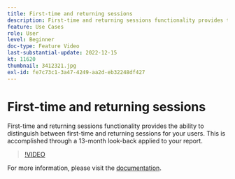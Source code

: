 ```yaml
---
title: First-time and returning sessions
description: First-time and returning sessions functionality provides the ability to distinguish between first-time and returning sessions for your users. This is accomplished through a 13-month look-back applied to your report.
feature: Use Cases
role: User
level: Beginner
doc-type: Feature Video
last-substantial-update: 2022-12-15
kt: 11620
thumbnail: 3412321.jpg
exl-id: fe7c73c1-3a47-4249-aa2d-eb32248df427
---
```

# First-time and returning sessions

First-time and returning sessions functionality provides the ability to distinguish between first-time and returning sessions for your users. This is accomplished through a 13-month look-back applied to your report.

>[!VIDEO](https://video.tv.adobe.com/v/3412321/?quality=12&learn=on)

For more information, please visit the [documentation](https://experienceleague.adobe.com/docs/analytics-platform/using/cja-usecases/data-views/data-views-usecases.html?lang=en#new-repeat).
